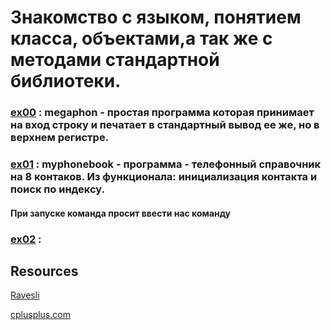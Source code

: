 #  Знакомство с языком, понятием класса, объектами,а так же с методами стандартной библиотеки.

### [ex00](https://github.com/odgigodji/CPP/tree/master/CPP00/ex00) : megaphon - простая программа которая принимает на вход строку и печатает в стандартный вывод ее же, но в верхнем регистре.
### [ex01](https://github.com/odgigodji/CPP/tree/master/CPP00/ex01) : myphonebook - программа - телефонный справочник на 8 контаков. Из функционала: инициализация контакта и поиск по индексу.
#### При запуске команда просит ввести нас команду 

### [ex02](https://github.com/odgigodji/CPP/tree/master/CPP00/ex02) :

## Resources
[Ravesli](https://ravesli.com/uroki-cpp/)

[cplusplus.com](https://www.cplusplus.com/)
